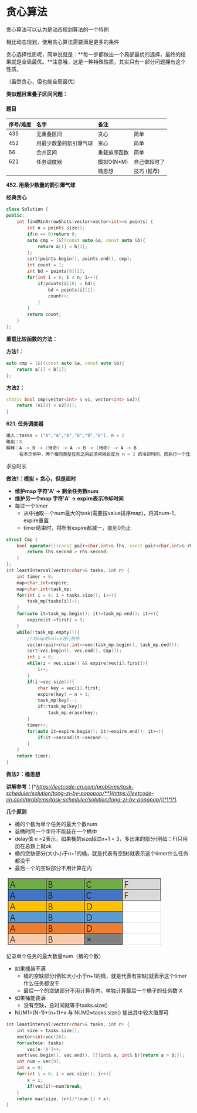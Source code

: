 # 贪心算法

贪心算法可以认为是动态规划算法的一个特例

相比动态规划，使用贪心算法需要满足更多的条件

贪心选择性质呢，简单说就是：**每一步都做出一个局部最优的选择，最终的结果就是全局最优。**注意哦，这是一种特殊性质，其实只有一部分问题拥有这个性质。

（虽然贪心，但也能全局最优）

**类似题目重叠子区间问题：**

#### 题目

| 序号/难度 | 名字 | 备注 |  |
| :--- | :--- | :--- | :--- |
| 435 | 无重叠区间 | 贪心 | 简单 |
| 452 | 用最少数量的箭引爆气球 | 贪心 | 简单 |
| 56 | 合并区间 | 重载排序函数 | 简单 |
| 621 | 任务调度器 | 模拟O\(N\*M\) | 自己做超时了 |
|  |  | 桶思想 | 技巧 \(推荐\) |

**452. 用最少数量的箭引爆气球**

**经典贪心**

```cpp
class Solution {
public:
    int findMinArrowShots(vector<vector<int>>& points) {
        int n = points.size();
        if(n == 0)return 0;
        auto cmp = [&](const auto &a, const auto &b){
            return a[1] < b[1];
        };
        sort(points.begin(), points.end(), cmp);
        int count = 1;
        int bd = points[0][1];
        for(int i = 0; i < n; i++){
            if(points[i][0] > bd){
                bd = points[i][1];
                count++;
            }
        }
        return count;
    }
};
```

**重载比较函数的方法：**

**方法1：**

```cpp
auto cmp = [&](const auto &a, const auto &b){
    return a[1] < b[1];
};
```

**方法2：**

```cpp
static bool cmp(vector<int> & v1, vector<int> &v2){
    return (v1[0] < v2[0]);
}
```

**621. 任务调度器**

```cpp
输入：tasks = ["A","A","A","B","B","B"], n = 2
输出：8
解释：A -> B -> (待命) -> A -> B -> (待命) -> A -> B
     在本示例中，两个相同类型任务之间必须间隔长度为 n = 2 的冷却时间，而执行一个任务只需要一个单位时间，所以中间出现了（待命）状态。 
```

求总时长

**做法1：模拟 + 贪心，但是超时**

* **维护map 字符'A' -&gt; 剩余任务数num**
* **维护另一个map 字符'A' -&gt; expire表示冷却时间**
* 每过一个timer
  * 从中抽取一个num最大的task\(需要按value排序map\)，将其num-1，expire重置
  * timer结束时，将所有expire都减一，直到0为止

```cpp
struct Cmp {
    bool operator()(const pair<char,int>& lhs, const pair<char,int>& rhs) {
        return lhs.second > rhs.second;
    }
};
int leastInterval(vector<char>& tasks, int n) {
    int timer = 0;
    map<char,int>expire;
    map<char,int>task_mp;
    for(int i = 0; i < tasks.size(); i++){
        task_mp[tasks[i]]++;
    }
    for(auto it=task_mp.begin(); it!=task_mp.end(); it++){
        expire[it->first] = 0;
    }
    while(!task_mp.empty()){
        //对map的value进行排序
        vector<pair<char,int>>vec(task_mp.begin(), task_mp.end());
        sort(vec.begin(), vec.end(), Cmp());
        int i = 0;
        while(i < vec.size() && expire[vec[i].first]){
            i++;
        }
        if(i!=vec.size()){
            char key = vec[i].first;
            expire[key] = n + 1;
            task_mp[key]--;
            if(!task_mp[key])
                task_mp.erase(key);
        }
        timer++;
        for(auto it=expire.begin(); it!=expire.end(); it++){
            if(it->second)it->second--;
        }  
    }
    return timer;
}
```

**做法2：桶思想**

**讲解参考：**[**https://leetcode-cn.com/problems/task-scheduler/solution/tong-zi-by-popopop/**](https://leetcode-cn.com/problems/task-scheduler/solution/tong-zi-by-popopop/)\*\*\*\*

**几个原则**

* 桶的个数为单个任务的最大个数num
* 装桶时同一个字符不能装在一个桶中
* delay值 n =2表示，如果桶的size超过n+1 = 3，多出来的部分\(例如：F\)只用加在总数上就ok
* 桶的空缺部分\(大小小于n+1的桶，就是代表有空缺\)就表示这个timer什么任务都没干
* 最后一个的空缺部分不用计算在内

![](../.gitbook/assets/893c01db5923889a865d7a4fe71de22b9519fc5a673473196ab58f26c1073ed2-image.png)

记录单个任务的最大数量num（桶的个数）

* 如果桶装不满
  * 桶的空缺部分\(例如大小小于n+1的桶，就是代表有空缺\)就表示这个timer什么任务都没干
  * 最后一个的空缺部分不用计算在内，单独计算最后一个桶子的任务数 X
* 如果桶能装满
  * 没有空缺，总时间就等于tasks.size\(\)
* NUM1=\(N-1\)\*\(n+1\)+x 与 NUM2=tasks.size\(\) 输出其中较大值即可 

```cpp
int leastInterval(vector<char>& tasks, int n) {
    int size = tasks.size();
    vector<int>vec(26);
    for(auto&e: tasks)
        vec[e-'A']++;
    sort(vec.begin(), vec.end(), [](int& a, int& b){return a > b;});
    int num = vec[0];
    int x = 0;
    for(int i = 0; i < vec.size(); i++){
        x = i;
        if(vec[i]!=num)break;
    }
    return max(size, (n+1)*(num-1) + x);
}
```

